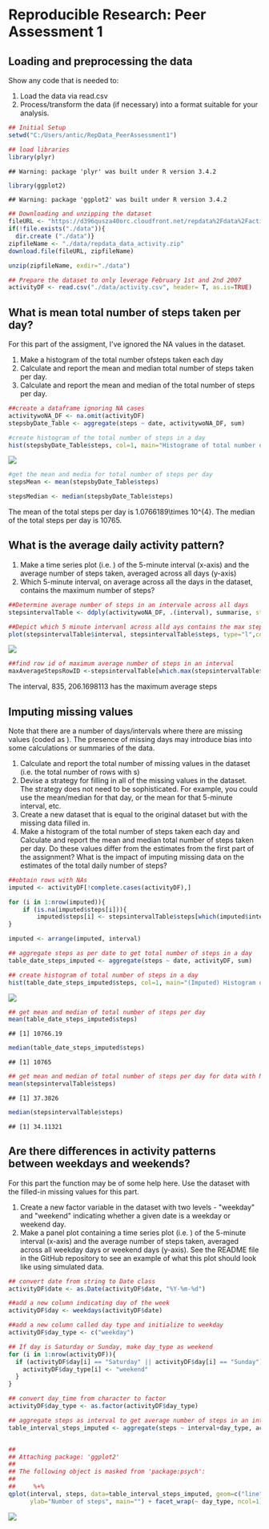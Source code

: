 # Reproducible Research: Peer Assessment 1


## Loading and preprocessing the data

Show any code that is needed to:
1. Load the data via read.csv
2. Process/transform the data (if necessary) into a format suitable for your analysis.


```r
## Initial Setup
setwd("C:/Users/antic/RepData_PeerAssessment1")

## load libraries
library(plyr)
```

```
## Warning: package 'plyr' was built under R version 3.4.2
```

```r
library(ggplot2)
```

```
## Warning: package 'ggplot2' was built under R version 3.4.2
```

```r
## Downloading and unzipping the dataset
fileURL <- "https://d396qusza40orc.cloudfront.net/repdata%2Fdata%2Factivity.zip"
if(!file.exists("./data")){
  dir.create ("./data")}
zipfileName <- "./data/repdata_data_activity.zip"
download.file(fileURL, zipfileName)

unzip(zipfileName, exdir="./data")

## Prepare the dataset to only leverage February 1st and 2nd 2007
activityDF <- read.csv("./data/activity.csv", header= T, as.is=TRUE)
```
## What is mean total number of steps taken per day?

For this part of the assigment, I've ignored the NA values in the dataset.

1.  Make a histogram of the total number ofsteps taken each day
2.  Calculate and report the mean and median total number of steps taken per day.
3. Calculate and report the mean and median of the total number of steps per day.


```r
##create a dataframe ignoring NA cases
activitywoNA_DF <- na.omit(activityDF)
stepsbyDate_Table <- aggregate(steps ~ date, activitywoNA_DF, sum)

#create histogram of the total number of steps in a day
hist(stepsbyDate_Table$steps, col=1, main="Histograme of total number of steps per day", xlab = "Total number of steps in a day")
```

![](PA1_template_files/figure-html/graphing-1.png)<!-- -->

```r
#get the mean and media for total number of steps per day
stepsMean <- mean(stepsbyDate_Table$steps)

stepsMedian <- median(stepsbyDate_Table$steps)
```

The mean of the total steps per day is 1.0766189\times 10^{4}.
The median of the total steps per day is 10765.


## What is the average daily activity pattern?

1. Make a time series plot (i.e. ) of the 5-minute interval (x-axis) and the average number of steps taken, averaged across all days (y-axis)
2. Which 5-minute interval, on average across all the days in the dataset, contains the maximum number of steps?


```r
##Determine average number of steps in an intervale across all days
stepsintervalTable <- ddply(activitywoNA_DF, .(interval), summarise, steps=mean(steps))

##Depict which 5 minute intervanl across alld ays contains the max steps
plot(stepsintervalTable$interval, stepsintervalTable$steps, type="l",col="blue", main="Average number of steps averaged over all days", xlab="Interval", ylab="Average number of steps")
```

![](PA1_template_files/figure-html/patterns-1.png)<!-- -->

```r
##find row id of maximum average number of steps in an interval
maxAverageStepsRowID <-stepsintervalTable[which.max(stepsintervalTable$steps),]
```
The interval, 835, 206.1698113 has the maximum average steps

## Imputing missing values
Note that there are a number of days/intervals where there are missing values (coded as ). The presence of missing days may introduce bias into some calculations or summaries of the data.

1. Calculate and report the total number of missing values in the dataset (i.e. the total number of rows with s)
2. Devise a strategy for filling in all of the missing values in the dataset. The strategy does not need to be sophisticated. For example, you could use the mean/median for that day, or the mean for that 5-minute interval, etc.
3. Create a new dataset that is equal to the original dataset but with the missing data filled in.
4. Make a histogram of the total number of steps taken each day and Calculate and report the mean and median total number of steps taken per day. Do these values differ from the estimates from the first part of the assignment? What is the impact of imputing missing data on the estimates of the total daily number of steps?


```r
##obtain rows with NAs
imputed <- activityDF[!complete.cases(activityDF),]

for (i in 1:nrow(imputed)){
    if (is.na(imputed$steps[i])){
        imputed$steps[i] <- stepsintervalTable$steps[which(imputed$interval[i] == stepsintervalTable$interval)]}
}

imputed <- arrange(imputed, interval)

## aggregate steps as per date to get total number of steps in a day
table_date_steps_imputed <- aggregate(steps ~ date, activityDF, sum)

## create histogram of total number of steps in a day
hist(table_date_steps_imputed$steps, col=1, main="(Imputed) Histogram of total number of steps per day", xlab="Total number of steps in a day")
```

![](PA1_template_files/figure-html/missing-1.png)<!-- -->

```r
## get mean and median of total number of steps per day
mean(table_date_steps_imputed$steps)
```

```
## [1] 10766.19
```

```r
median(table_date_steps_imputed$steps)
```

```
## [1] 10765
```

```r
## get mean and median of total number of steps per day for data with NA's removed
mean(stepsintervalTable$steps)
```

```
## [1] 37.3826
```

```r
median(stepsintervalTable$steps)
```

```
## [1] 34.11321
```

## Are there differences in activity patterns between weekdays and weekends?

For this part the  function may be of some help here. Use the dataset with the filled-in missing values for this part.

1.  Create a new factor variable in the dataset with two levels - "weekday" and "weekend" indicating whether a given date is a weekday or weekend day.
2.  Make a panel plot containing a time series plot (i.e. ) of the 5-minute interval (x-axis) and the average number of steps taken, averaged across all weekday days or weekend days (y-axis). See the README file in the GitHub repository to see an example of what this plot should look like using simulated data.


```r
## convert date from string to Date class
activityDF$date <- as.Date(activityDF$date, "%Y-%m-%d")

##add a new column indicating day of the week 
activityDF$day <- weekdays(activityDF$date)

##add a new column called day type and initialize to weekday
activityDF$day_type <- c("weekday")

## If day is Saturday or Sunday, make day_type as weekend
for (i in 1:nrow(activityDF)){
  if (activityDF$day[i] == "Saturday" || activityDF$day[i] == "Sunday"){
    activityDF$day_type[i] <- "weekend"
  }
}

## convert day_time from character to factor
activityDF$day_type <- as.factor(activityDF$day_type)

## aggregate steps as interval to get average number of steps in an interval across all days
table_interval_steps_imputed <- aggregate(steps ~ interval+day_type, activityDF, mean)


## 
## Attaching package: 'ggplot2'
## 
## The following object is masked from 'package:psych':
## 
##     %+%
qplot(interval, steps, data=table_interval_steps_imputed, geom=c("line"), xlab="Interval", 
      ylab="Number of steps", main="") + facet_wrap(~ day_type, ncol=1)
```

![](PA1_template_files/figure-html/differences-1.png)<!-- -->
